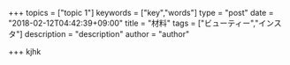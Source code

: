 +++
topics = ["topic 1"]
keywords = ["key","words"]
type = "post"
date = "2018-02-12T04:42:39+09:00"
title = "材料"
tags = ["ビューティー","インスタ"]
description = "description"
author = "author"

+++
kjhk
